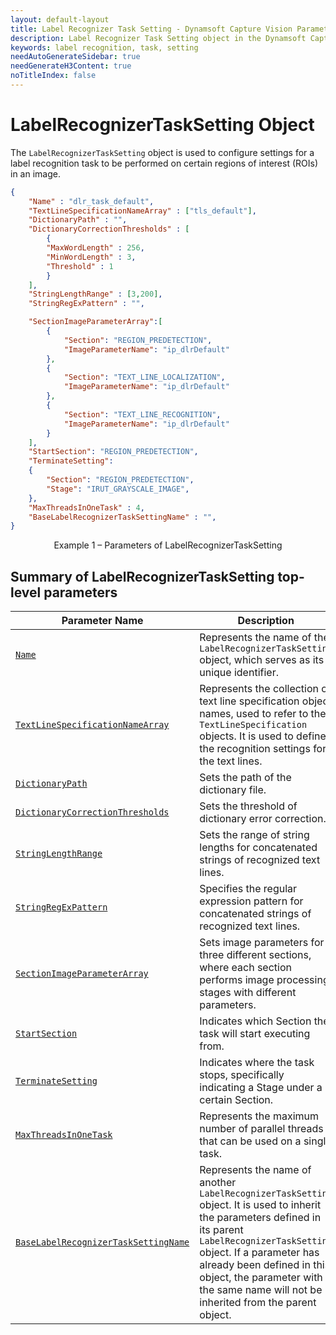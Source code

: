 ```yaml
---
layout: default-layout
title: Label Recognizer Task Setting - Dynamsoft Capture Vision Parameter File
description: Label Recognizer Task Setting object in the Dynamsoft Capture Vision Parameter File is an object for configuring and organizing the process of label recognition task.
keywords: label recognition, task, setting
needAutoGenerateSidebar: true
needGenerateH3Content: true
noTitleIndex: false
---
```


# LabelRecognizerTaskSetting Object

The `LabelRecognizerTaskSetting` object is used to configure settings for a label recognition task to be performed on certain regions of interest (ROIs) in an image.

```json
{
    "Name" : "dlr_task_default",
    "TextLineSpecificationNameArray" : ["tls_default"],
    "DictionaryPath" : "",
    "DictionaryCorrectionThresholds" : [
        {
        "MaxWordLength" : 256,
        "MinWordLength" : 3,
        "Threshold" : 1
        }
    ],
    "StringLengthRange" : [3,200],
    "StringRegExPattern" : "",

    "SectionImageParameterArray":[
        {
            "Section": "REGION_PREDETECTION",
            "ImageParameterName": "ip_dlrDefault"
        },
        {
            "Section": "TEXT_LINE_LOCALIZATION",
            "ImageParameterName": "ip_dlrDefault"
        },
        {
            "Section": "TEXT_LINE_RECOGNITION",
            "ImageParameterName": "ip_dlrDefault"
        }
    ],
    "StartSection": "REGION_PREDETECTION",
    "TerminateSetting":
    {
        "Section": "REGION_PREDETECTION", 
        "Stage": "IRUT_GRAYSCALE_IMAGE",
    },
    "MaxThreadsInOneTask" : 4,
    "BaseLabelRecognizerTaskSettingName" : "",
}
```

<div align="center">
   <p>Example 1 – Parameters of LabelRecognizerTaskSetting</p>
</div>

## Summary of LabelRecognizerTaskSetting top-level parameters

| Parameter Name | Description |
| -------------- | ----------- |
| [`Name`]({{site.dcv_parameters_reference}}label-recognizer-task-settings/name.html) | Represents the name of the `LabelRecognizerTaskSetting` object, which serves as its unique identifier. |
| [`TextLineSpecificationNameArray`]({{site.dcv_parameters_reference}}label-recognizer-task-settings/text-line-specification-name-array.html) | Represents the collection of text line specification object names, used to refer to the `TextLineSpecification` objects. It is used to define the recognition settings for the text lines. |
| [`DictionaryPath`]({{site.dcv_parameters_reference}}label-recognizer-task-settings/dictionary-path.html) | Sets the path of the dictionary file. |
| [`DictionaryCorrectionThresholds`]({{site.dcv_parameters_reference}}label-recognizer-task-settings/dictionary-correction-thresholds.html)| Sets the threshold of dictionary error correction.|
| [`StringLengthRange`]({{site.dcv_parameters_reference}}label-recognizer-task-settings/string-length-range.html) | Sets the range of string lengths for concatenated strings of recognized text lines.|
| [`StringRegExPattern`]({{site.dcv_parameters_reference}}label-recognizer-task-settings/string-regex-pattern.html) | Specifies the regular expression pattern for concatenated strings of recognized text lines.|
| [`SectionImageParameterArray`]({{site.dcv_parameters_reference}}label-recognizer-task-settings/section-image-parameter-array.html) | Sets image parameters for three different sections, where each section performs image processing stages with different parameters.|
| [`StartSection`]({{site.dcv_parameters_reference}}label-recognizer-task-settings/start-section.html) | Indicates which Section the task will start executing from.|
| [`TerminateSetting`]({{site.dcv_parameters_reference}}label-recognizer-task-settings/terminate-setting.html) | Indicates where the task stops, specifically indicating a Stage under a certain Section.|
| [`MaxThreadsInOneTask`]({{site.dcv_parameters_reference}}label-recognizer-task-settings/max-threads-in-one-task.html) | Represents the maximum number of parallel threads that can be used on a single task.|
| [`BaseLabelRecognizerTaskSettingName`]({{site.dcv_parameters_reference}}label-recognizer-task-settings/base-label-recognizer-task-setting-name.html) | Represents the name of another `LabelRecognizerTaskSetting` object. It is used to inherit the parameters defined in its parent `LabelRecognizerTaskSetting` object. If a parameter has already been defined in this object, the parameter with the same name will not be inherited from the parent object.|
